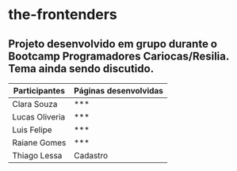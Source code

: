 # the-frontenders

## Projeto desenvolvido em grupo durante o Bootcamp Programadores Cariocas/Resilia. Tema ainda sendo discutido.

| Participantes | Páginas desenvolvidas|
| ------------- | -------------------- |
| Clara Souza | *** |
| Lucas Oliveria | *** |
| Luis Felipe | *** |
| Raiane Gomes | *** |
| Thiago Lessa | Cadastro |
